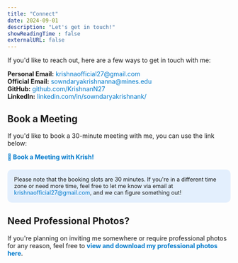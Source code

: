```yaml
---
title: "Connect"
date: 2024-09-01
description: "Let's get in touch!"
showReadingTime : false
externalURL: false
---
```


<p>If you'd like to reach out, here are a few ways to get in touch with me:</p>

<ul style="list-style-type: none; padding-left: 0;">
    <li><strong><i class="fas fa-envelope"></i> Personal Email:</strong> 
        <a href="mailto:krishnaofficial27@gmail.com" style="color: #007acc; text-decoration: none;">krishnaofficial27@gmail.com</a>
    </li>
    <li><strong><i class="fas fa-envelope"></i> Official Email:</strong> 
        <a href="mailto:sowndaryakrishnanna@mines.edu" style="color: #007acc; text-decoration: none;">sowndaryakrishnanna@mines.edu</a>
    </li>
    <li><strong><i class="fab fa-github"></i> GitHub:</strong> 
        <a href="https://github.com/KrishnanN27" target="_blank" style="color: #007acc; text-decoration: none;">github.com/KrishnanN27</a>
    </li>
    <li><strong><i class="fab fa-linkedin"></i> LinkedIn:</strong> 
        <a href="https://www.linkedin.com/in/sowndaryakrishnank/" target="_blank" style="color: #007acc; text-decoration: none;">linkedin.com/in/sowndaryakrishnank/</a>
    </li>
</ul>

<h2>Book a Meeting</h2>

<p>If you'd like to book a 30-minute meeting with me, you can use the link below:</p>

<a href="https://outlook.office365.com/owa/calendar/MeetwithKrish@mines0.onmicrosoft.com/bookings/" target="_blank" style="color: #007acc; text-decoration: none; font-weight: bold;">
    📅 Book a Meeting with Krish!
</a>

<div style="background-color: rgba(0, 122, 255, 0.1); padding: 15px; border-radius: 10px; margin-top: 20px;">
    <p style="margin: 0; font-size: 0.9em;">
        Please note that the booking slots are 30 minutes. If you're in a different time zone or need more time, feel free to let me know via email at <a href="mailto:krishnaofficial27@gmail.com" style="color: #007acc; text-decoration: none;">krishnaofficial27@gmail.com</a>, and we can figure something out!
    </p>
</div>

<h2>Need Professional Photos?</h2>

<p>If you're planning on inviting me somewhere or require professional photos for any reason, feel free to <a href="/professional/" style="color: #007acc; text-decoration: none; font-weight: bold;">view and download my professional photos here</a>.</p>
